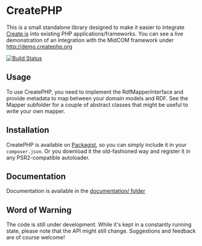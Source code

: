 CreatePHP
=========

This is a small standalone library designed to make it easier to integrate [Create.js](http://createjs.org)
into existing PHP applications/frameworks. You can see a live demonstration of an integration
with the MidCOM framework under http://demo.createphp.org

[![Build Status](https://secure.travis-ci.org/flack/createphp.png?branch=master)](http://travis-ci.org/flack/createphp)

Usage
-----

To use CreatePHP, you need to implement the RdfMapperInterface and provide metadata to map between
your domain models and RDF. See the Mapper subfolder for a couple of abstract classes that might
be useful to write your own mapper.

Installation
-----

CreatePHP is available on [Packagist](https://packagist.org/packages/midgard/createphp), so you can
simply include it in your `composer.json`. Or you download it the old-fashioned way and register it
in any PSR2-compatible autoloader.

Documentation
--------

Documentation is available in the [documentation/ folder](documentation/index.md)


Word of Warning
---------------
The code is still under development. While it's kept in a constantly running
state, please note that the API might still change. Suggestions and
feedback are of course welcome!
